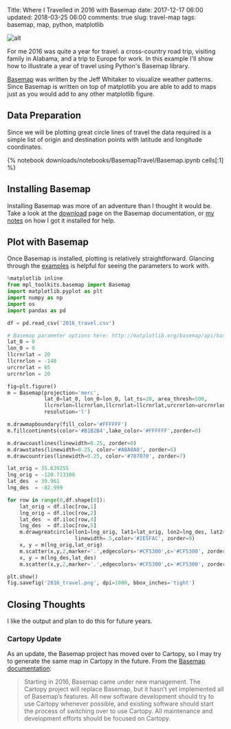 Title: Where I Travelled in 2016 with Basemap
date: 2017-12-17 06:00
updated: 2018-03-25 06:00
comments: true
slug: travel-map
tags: basemap, map, python, matplotlib

![alt]({filename}/images/2016_travel.png)

<!-- PELICAN_BEGIN_SUMMARY -->

For me 2016 was quite a year for travel: a cross-country road trip, visiting family in Alabama, and a trip to Europe for work. In this example I'll show how to illustrate a year of travel using Python's Basemap library.

<!-- PELICAN_END_SUMMARY -->

[Basemap](https://matplotlib.org/basemap/users/intro.html#) was written by the Jeff Whitaker to visualize weather patterns. Since Basemap is written on top of matplotlib you are able to add to maps just as you would add to any other matplotlib figure.

## Data Preparation
Since we will be plotting great circle lines of travel the data required is a simple list of origin and destination points with latitude and longitude coordinates. 

{% notebook downloads/notebooks/BasemapTravel/Basemap.ipynb cells[:1] %}

## Installing Basemap
Installing Basemap was more of an adventure than I thought it would be. Take a look at the [download](https://matplotlib.org/basemap/users/download.html) page on the Basemap documentation, or [my notes](https://github.com/mkudija/Map-Tools/blob/master/README.md) on how I got it installed for help.

## Plot with Basemap
Once Basemap is installed, plotting is relatively straightforward. Glancing through the [examples](https://matplotlib.org/basemap/users/examples.html) is helpful for seeing the parameters to work with.

```python
%matplotlib inline
from mpl_toolkits.basemap import Basemap
import matplotlib.pyplot as plt
import numpy as np
import os
import pandas as pd

df = pd.read_csv('2016_travel.csv')

# Basemap parameter options here: http://matplotlib.org/basemap/api/basemap_api.html
lat_0 = 0
lon_0 = 0
llcrnrlat = 20
llcrnrlon = -140
urcrnrlat = 65
urcrnrlon = 20

fig=plt.figure()
m = Basemap(projection='merc', 
            lat_0=lat_0, lon_0=lon_0, lat_ts=20, area_thresh=500,
            llcrnrlon=llcrnrlon,llcrnrlat=llcrnrlat,urcrnrlon=urcrnrlon,urcrnrlat=urcrnrlat,
            resolution='l')

m.drawmapboundary(fill_color='#FFFFFF')
m.fillcontinents(color='#B1B2B4',lake_color='#FFFFFF',zorder=0)

m.drawcoastlines(linewidth=0.25, zorder=8)
m.drawstates(linewidth=0.25, color='#A8A8A8', zorder=6)
m.drawcountries(linewidth=0.25, color='#707070', zorder=7)

lat_orig = 35.639255
lng_orig = -120.713308
lat_des  = 39.961
lng_des  = -82.999

for row in range(0,df.shape[0]): 
    lat_orig = df.iloc[row,1]
    lng_orig = df.iloc[row,2]
    lat_des  = df.iloc[row,4]
    lng_des  = df.iloc[row,5]
    m.drawgreatcircle(lon1=lng_orig, lat1=lat_orig, lon2=lng_des, lat2=lat_des,
                      linewidth=.5,color='#2E5FAC', zorder=9)
    x, y = m(lng_orig,lat_orig)
    m.scatter(x,y,2,marker='.',edgecolors='#CF5300',c='#CF5300', zorder=10)
    x, y = m(lng_des,lat_des)
    m.scatter(x,y,2,marker='.',edgecolors='#CF5300',c='#CF5300', zorder=10)

plt.show()
fig.savefig('2016_travel.png', dpi=1000, bbox_inches='tight')
```

## Closing Thoughts
I like the output and plan to do this for future years. 

### Cartopy Update
As an update, the Basemap project has moved over to Cartopy, so I may try to generate the same map in Cartopy in the future. From the [Basemap documentation](https://matplotlib.org/basemap/users/intro.html#cartopy-new-management-and-eol-announcement):

> Starting in 2016, Basemap came under new management. The Cartopy project will replace Basemap, but it hasn’t yet implemented all of Basemap’s features. All new software development should try to use Cartopy whenever possible, and existing software should start the process of switching over to use Cartopy. All maintenance and development efforts should be focused on Cartopy.
